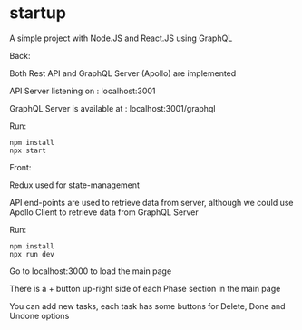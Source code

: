 # startup

A simple project with Node.JS and React.JS using GraphQL

Back:

Both Rest API and GraphQL Server (Apollo) are implemented

API Server listening on : localhost:3001

GraphQL Server is available at : localhost:3001/graphql

Run:

```
npm install
npx start
```

Front:

Redux used for state-management

API end-points are used to retrieve data from server, although we could use Apollo Client to retrieve data from GraphQL Server

Run:

```
npm install
npx run dev
```

Go to localhost:3000 to load the main page

There is a + button up-right side of each Phase section in the main page

You can add new tasks, each task has some buttons for Delete, Done and Undone options

